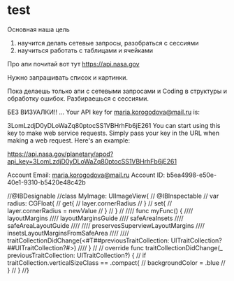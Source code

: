# test
Основная наша цель
1) научится делать сетевые запросы, разобраться с сессиями
2) научиться работать с таблицами и ячейками

Про апи почитай вот тут https://api.nasa.gov

Нужно запрашивать список и картинки.

Пока делаешь только апи с сетевыми запросами и Coding  в структуры и обработку ошибок.
Разбираешься с сессиями.

БЕЗ ВИЗУАЛКИ!!
...
Your API key for maria.korogodova@mail.ru is:

3LomLzdjD0yDLoWaZq80ptocSS1VBHrhFb6jE261
You can start using this key to make web service requests. Simply pass your key in the URL when making a web request. Here's an example:

https://api.nasa.gov/planetary/apod?api_key=3LomLzdjD0yDLoWaZq80ptocSS1VBHrhFb6jE261

Account Email: maria.korogodova@mail.ru
Account ID: b5ea4998-e50e-40e1-9310-b5420e48c42b


//@IBDesignable
//class MyImage: UIImageView{
//    @IBInspectable
//    var radius: CGFloat{
//        get{
//            layer.cornerRadius
//        }
//        set{
//            layer.cornerRadius = newValue
//        }
//    }
//
////    func myFunc() {
////        layoutMargins
////        layoutMarginsGuide
////        safeAreaInsets
////        safeAreaLayoutGuide
////
////        preservesSuperviewLayoutMargins
////        insetsLayoutMarginsFromSafeArea
////
////        traitCollectionDidChange(<#T##previousTraitCollection: UITraitCollection?##UITraitCollection?#>)
////    }
//
//    override func traitCollectionDidChange(_ previousTraitCollection: UITraitCollection?) {
//        if traitCollection.verticalSizeClass == .compact{
//            backgroundColor = .blue
//        }
//    }
//}
